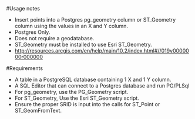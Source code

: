 #Usage notes
- Insert points into a Postgres pg_geometry column or ST_Geometry column using the values in an X and Y column.
- Postgres Only.
- Does not require a geodatabase.
- ST_Geometry must be installed to use Esri ST_Geometry.
- http://resources.arcgis.com/en/help/main/10.2/index.html#//019v0000000r000000

#Requirements
- A table in a PostgreSQL database containing 1 X and 1 Y column.
- A SQL Editor that can connect to a Postgres database and run PG/PLSql
- For pg_geometry, use the PG_Geometry script.
- For ST_Geometry, Use the Esri ST_Geometry script.
- Ensure the proper SRID is input into the calls for ST_Point or ST_GeomFromText.
